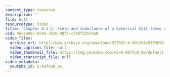 ```yaml
---
content_type: resource
description: ''
file: null
resourcetype: Video
title: 'Chapter 8.5.1: Field and Inductance of a Spherical Coil (demo only)'
uid: 46cea68c-8c9a-7b10-d0f5-cf8df3357ba8
video_files:
  archive_url: http://www.archive.org/download/MITRES.6-001S08/MITRES6_001S08_8-5-1_demo_220k.mp4
  video_captions_file: null
  video_thumbnail_file: https://img.youtube.com/vi/E-AQf4uR_Bw/default.jpg
  video_transcript_file: null
video_metadata:
  youtube_id: E-AQf4uR_Bw
---
```

